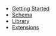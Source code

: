 - [Getting Started](started.md "Getting Started")
- [Schema](schema.md "Schema Specification")
- [Library](library.md "Library")
- [Extensions](extensions/README.md "Extensions")